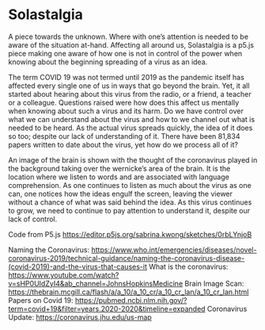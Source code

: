 # Solastalgia

A piece towards the unknown. Where with one’s attention is needed to be aware of the situation at-hand. Affecting all around us, Solastalgia is a p5.js piece making one aware of how one is not in control of the power when knowing about the beginning spreading of a virus as an idea. 
<br>

The term COVID 19 was not termed until 2019 as the pandemic itself has affected every single one of us in ways that go beyond the brain. Yet, it all started about hearing about this virus from the radio, or a friend, a teacher or a colleague.  Questions raised were how does this affect us mentally when knowing about such a virus and its harm. Do we have control over what we can understand  about the virus and how to we channel out what is needed to be heard. As the actual virus spreads quickly, the idea of it does so too; despite our lack of understanding of it. There have been 81,834 papers written to date about the virus, yet how do we process all of it?
<br>



An image of the brain is shown with the thought of the coronavirus played in the background taking over the wernicke’s area of the brain. It is the location where we listen to words and are associated with language comprehension. As one continues to listen as much about the virus as one can, one notices how the ideas engulf the screen, leaving the viewer without a chance of what was said behind the idea. As this virus continues to grow, we need to continue to pay attention to understand it, despite our lack of control.


Code from P5.js https://editor.p5js.org/sabrina.kwong/sketches/0rbLYnjoB

Naming the Coronavirus: https://www.who.int/emergencies/diseases/novel-coronavirus-2019/technical-guidance/naming-the-coronavirus-disease-(covid-2019)-and-the-virus-that-causes-it
What is the coronavirus:
https://www.youtube.com/watch?v=sHP0UIdZyI4&ab_channel=JohnsHopkinsMedicine 
Brain Image Scan:
https://thebrain.mcgill.ca/flash/a/a_10/a_10_cr/a_10_cr_lan/a_10_cr_lan.html
Papers on Covid 19: 
https://pubmed.ncbi.nlm.nih.gov/?term=covid+19&filter=years.2020-2020&timeline=expanded 
Coronavirus Update:
https://coronavirus.jhu.edu/us-map 
